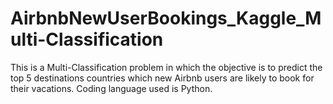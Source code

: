 # AirbnbNewUserBookings_Kaggle_Multi-Classification
This is a Multi-Classification problem in which the objective is to predict the top 5 destinations countries which new Airbnb users are likely to book for their vacations. Coding language used is Python.  
